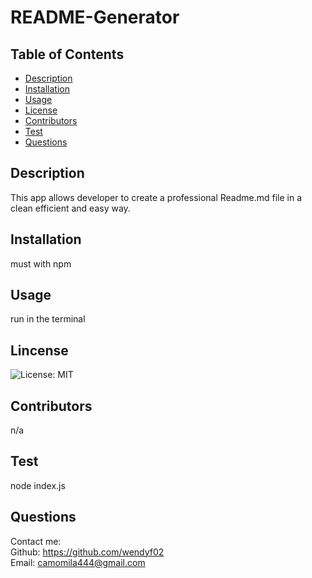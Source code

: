  # README-Generator 
  ## Table of Contents
  * [Description](#description)
  * [Installation](#installation)
  * [Usage](#usage)
  * [License](#license)
  * [Contributors](#contributors)
  * [Test](#test)
  * [Questions](#questions)
  
  ## Description
  This app allows developer to create a professional Readme.md file in a clean efficient and easy way.

  ## Installation
  must with npm

  ## Usage
  run in the terminal

  ## Lincense
  ![License: MIT](https://img.shields.io/badge/License-MIT-yellow.svg)

  ## Contributors
  n/a

  ## Test
  node index.js
  
  ## Questions

  Contact me:   
  Github: https://github.com/wendyf02   
  Email: camomila444@gmail.com
